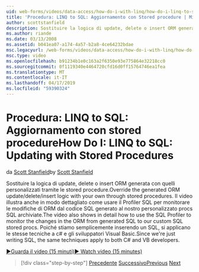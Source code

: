 ```yaml
---
uid: web-forms/videos/data-access/how-do-i-with-linq/how-do-i-linq-to-sql-updating-with-stored-procedures
title: 'Procedura: LINQ to SQL: Aggiornamento con Stored procedure | Microsoft Docs'
author: scottstanfield
description: Sostituire la logica di update, delete o insert ORM generata con quelli personalizzati tramite le stored procedure. Il video illustra inoltre in modo dettagliato come usare il Profiler SQL per...
ms.author: riande
ms.date: 03/13/2008
ms.assetid: b041ea07-a174-4a57-b2a8-4ce64232bdae
msc.legacyurl: /web-forms/videos/data-access/how-do-i-with-linq/how-do-i-linq-to-sql-updating-with-stored-procedures
msc.type: video
ms.openlocfilehash: b91234b1e0c163a2f6350e93e775864e32218cc0
ms.sourcegitcommit: 0f1119340e4464720cfd16d0ff15764746ea1fea
ms.translationtype: MT
ms.contentlocale: it-IT
ms.lasthandoff: 04/17/2019
ms.locfileid: "59390324"
---
```

# <a name="how-do-i-linq-to-sql-updating-with-stored-procedures"></a><span data-ttu-id="ab17d-104">Procedura: LINQ to SQL: Aggiornamento con stored procedure</span><span class="sxs-lookup"><span data-stu-id="ab17d-104">How Do I: LINQ to SQL: Updating with Stored Procedures</span></span>

<span data-ttu-id="ab17d-105">da [Scott Stanfield](https://github.com/scottstanfield)</span><span class="sxs-lookup"><span data-stu-id="ab17d-105">by [Scott Stanfield](https://github.com/scottstanfield)</span></span>

<span data-ttu-id="ab17d-106">Sostituire la logica di update, delete o insert ORM generata con quelli personalizzati tramite le stored procedure.</span><span class="sxs-lookup"><span data-stu-id="ab17d-106">Override the generated ORM update/delete/insert logic with your own through stored procedures.</span></span> <span data-ttu-id="ab17d-107">Il video illustra anche in modo dettagliato come usare il Profiler SQL per monitorare le modifiche di ORM dal codice SQL generato al nostro personalizzato procs SQL archiviate.</span><span class="sxs-lookup"><span data-stu-id="ab17d-107">The video also shows in detail how to use the SQL Profiler to monitor the changes in the ORM from generated SQL to our custom SQL stored procs.</span></span> <span data-ttu-id="ab17d-108">Poiché stiamo semplicemente inserendo un SQL, si applicano le stesse tecniche a c# e gli sviluppatori Visual Basic.</span><span class="sxs-lookup"><span data-stu-id="ab17d-108">Since we're just writing SQL, the same techniques apply to both C# and VB developers.</span></span>

[<span data-ttu-id="ab17d-109">&#9654;Guarda il video (15 minuti)</span><span class="sxs-lookup"><span data-stu-id="ab17d-109">&#9654; Watch video (15 minutes)</span></span>](https://channel9.msdn.com/Blogs/ASP-NET-Site-Videos/how-do-i-linq-to-sql-updating-with-stored-procedures)

> [!div class="step-by-step"]
> <span data-ttu-id="ab17d-110">[Precedente](how-do-i-linq-to-sql-using-stored-procedures.md)
> [Successivo](how-do-i-linq-to-sql-executing-arbitrary-sql.md)</span><span class="sxs-lookup"><span data-stu-id="ab17d-110">[Previous](how-do-i-linq-to-sql-using-stored-procedures.md)
[Next](how-do-i-linq-to-sql-executing-arbitrary-sql.md)</span></span>
